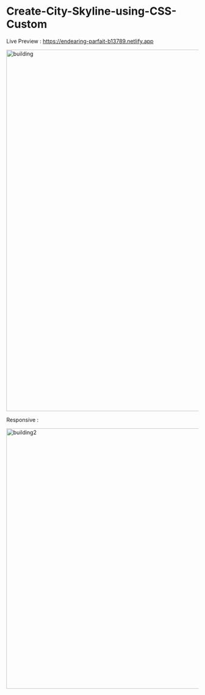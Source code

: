 # Create-City-Skyline-using-CSS-Custom

Live Preview : https://endearing-parfait-b13789.netlify.app

<img width="947" alt="building" src="https://user-images.githubusercontent.com/106135562/185729930-c1a5f634-e5d2-4b1f-9bd7-c928eacd101f.png">

Responsive :

<img width="682" alt="building2" src="https://user-images.githubusercontent.com/106135562/185729936-f959c940-6ac2-4799-b40b-5e5ec0af017e.png">
